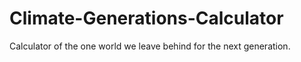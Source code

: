 # Climate-Generations-Calculator
Calculator of the one world we leave behind for the next generation.
